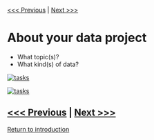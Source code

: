[<<< Previous](dhdata.md) | [Next >>>](bigdata.md)   

# About your data project
* What topic(s)?
* What kind(s) of data?


[![tasks](https://github.com/DHRISMU/data/blob/master/images/datalifecycle.png)](https://github.com/DHRISMU/data/blob/master/sections/bigdatalessons.pdf)

[![tasks](https://github.com/DHRISMU/data/blob/master/images/3challenges.png)](https://github.com/DHRISMU/data/blob/master/sections/bigdatalessons.pdf)



[<<< Previous](dhdata.md) | [Next >>>](bigdata.md)  
-----
[Return to introduction](https://github.com/DHRISMU/data)